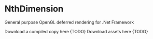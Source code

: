 # NthDimension
General purpose OpenGL deferred rendering for .Net Framework

Download a compiled copy here {TODO}
Download assets here {TODO}
